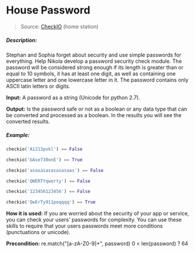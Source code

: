 # House Password
> Source: [CheckIO](http://www.checkio.org/) (home station)

##### Description:
Stephan and Sophia forget about security and use simple passwords for everything. Help Nikola develop a password security check module. The password will be considered strong enough if its length is greater than or equal to 10 symbols, it has at least one digit, as well as containing one uppercase letter and one lowercase letter in it. The password contains only ASCII latin letters or digits.

**Input:** A password as a string (Unicode for python 2.7).

**Output:** Is the password safe or not as a boolean or any data type that can be converted and processed as a boolean. In the results you will see the converted results.

##### Example:
```python
checkio('A1213pokl') == False

checkio('bAse730onE') == True

checkio('asasasasasasasaas') == False

checkio('QWERTYqwerty') == False

checkio('123456123456') == False

checkio('QwErTy911poqqqq') == True
```

**How it is used:** If you are worried about the security of your app or service, you can check your users' passwords for complexity. You can use these skills to require that your users passwords meet more conditions (punctuations or unicode).

**Precondition:**
re.match("[a-zA-Z0-9]+", password)
0 < len(password) ? 64
